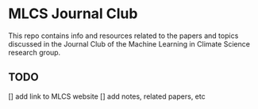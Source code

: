 # MLCS Journal Club

This repo contains info and resources related to the papers and topics discussed in the Journal Club of the Machine Learning in Climate Science research group.

## TODO
[] add link to MLCS website
[] add notes, related papers, etc
